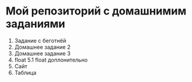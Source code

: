 # Мой репозиторий с домашнимим заданиями
1. Задание с беготнёй 
2. Домашнее задание 2
3. Домашнее задание 3
5. float
5.1 float доплонительно
6. Сайт
10. Таблица